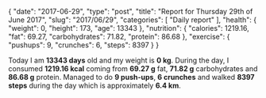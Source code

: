 {
    "date": "2017-06-29",
    "type": "post",
    "title": "Report for Thursday 29th of June 2017",
    "slug": "2017\/06\/29",
    "categories": [
        "Daily report"
    ],
    "health": {
        "weight": 0,
        "height": 173,
        "age": 13343
    },
    "nutrition": {
        "calories": 1219.16,
        "fat": 69.27,
        "carbohydrates": 71.82,
        "protein": 86.68
    },
    "exercise": {
        "pushups": 9,
        "crunches": 6,
        "steps": 8397
    }
}

Today I am <strong>13343 days</strong> old and my weight is <strong>0 kg</strong>. During the day, I consumed <strong>1219.16 kcal</strong> coming from <strong>69.27 g</strong> fat, <strong>71.82 g</strong> carbohydrates and <strong>86.68 g</strong> protein. Managed to do <strong>9 push-ups</strong>, <strong>6 crunches</strong> and walked <strong>8397 steps</strong> during the day which is approximately <strong>6.4 km</strong>.
